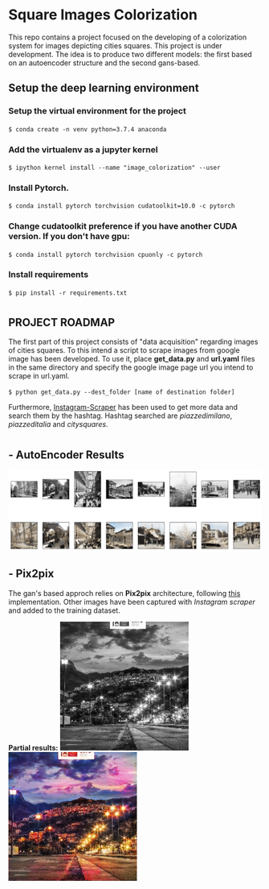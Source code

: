# Square Images Colorization

This repo contains a project focused on the developing of a colorization system for images depicting cities squares. This project is under development. The idea is to produce two different models: the first based on an autoencoder structure and the second gans-based. 

## Setup the deep learning environment

### Setup the virtual environment for the project

`$ conda create -n venv python=3.7.4 anaconda`

### Add the virtualenv as a jupyter kernel

`$ ipython kernel install --name "image_colorization" --user`

### Install Pytorch.

`$ conda install pytorch torchvision cudatoolkit=10.0 -c pytorch`

### Change cudatoolkit preference if you have another CUDA version. If you don't have gpu:

`$ conda install pytorch torchvision cpuonly -c pytorch`

### Install requirements

`$ pip install -r requirements.txt`

#
 
## PROJECT ROADMAP

The first part of this project consists of "data acquisition" regarding images of cities squares. To this intend a script to scrape images from google image has been developed. To use it, place **get_data.py** and **url.yaml** files in the same directory and specify the google image page url you intend to scrape in url.yaml.

`$ python get_data.py --dest_folder [name of destination folder]`

Furthermore, [Instagram-Scraper](https://github.com/rarcega/instagram-scraper) has been used to get more data and search them by the hashtag. Hashtag searched are _piazzedimilano_, _piazzeditalia_ and _citysquares_.

#

## - AutoEncoder Results

![alt text](https://github.com/done1892/Square-Images-Colorization/blob/master/autoencoders/results_ae299x299_trainedmore2.png)

## - Pix2pix

The gan's based approch relies on **Pix2pix** architecture, following [this](https://github.com/junyanz/pytorch-CycleGAN-and-pix2pix) implementation. Other images have been captured with _Instagram scraper_ and added to the training dataset. 

**Partial results:**
![alt text](https://github.com/done1892/Square-Images-Colorization/blob/master/pix2pix/epoch037_real_A.png)
![alt text](https://github.com/done1892/Square-Images-Colorization/blob/master/pix2pix/epoch037_fake_B.png)

